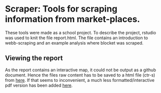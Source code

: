 # Scraper: Tools for scraping information from market-places. 
These tools were made as a school project. To describe the project, rstudio was used to knit the file report.html. The file contains an introduction to webb-scraping and an example analysis where blocket was scraped. 

## Viewing the report
As the report contains an interactive map, it could not be output as a github document. Hence the files raw content has to be saved to a html file (ctr-s) from [here]("https://raw.githubusercontent.com/TheWorkingBee/Scraper/main/Report/report.html?token=AKXNYFCRJ2SQYENRJBLZOALAREYTQ"). If that seems to inconvenient, a much less formatted/interactive pdf version has been added [here]("https://github.com/TheWorkingBee/Scraper/blob/main/Report/report.pdf").
